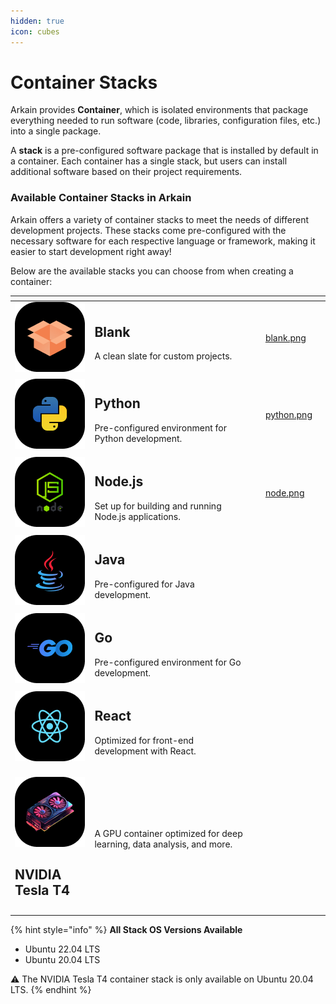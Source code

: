 ```yaml
---
hidden: true
icon: cubes
---
```


# Container Stacks

Arkain provides **Container**, which is isolated environments that package everything needed to run software (code, libraries, configuration files, etc.) into a single package.

A **stack** is a pre-configured software package that is installed by default in a container. Each container has a single stack, but users can install additional software based on their project requirements.

### **Available Container Stacks in Arkain** <a href="#available-container-stacks-in-arkain" id="available-container-stacks-in-arkain"></a>

Arkain offers a variety of container stacks to meet the needs of different development projects. These stacks come pre-configured with the necessary software for each respective language or framework, making it easier to start development right away!

Below are the available stacks you can choose from when creating a container:

<table data-card-size="large" data-view="cards"><thead><tr><th></th><th></th><th data-hidden></th><th data-hidden data-type="files"></th><th data-hidden data-card-cover data-type="files"></th></tr></thead><tbody><tr><td><img src="../../../.gitbook/assets/Stack-5 (1).png" alt="">  </td><td><h2>Blank</h2><p>A clean slate for custom projects.</p></td><td></td><td><a href="../../../.gitbook/assets/blank.png">blank.png</a></td><td></td></tr><tr><td>  <img src="../../../.gitbook/assets/Stack.png" alt=""></td><td><h2>Python</h2><p>Pre-configured environment for Python development.</p></td><td></td><td><a href="../../../.gitbook/assets/python.png">python.png</a></td><td></td></tr><tr><td>  <img src="../../../.gitbook/assets/Stack-1.png" alt=""></td><td><h2>Node.js</h2><p>Set up for building and running Node.js applications.</p></td><td></td><td><a href="../../../.gitbook/assets/node.png">node.png</a></td><td></td></tr><tr><td>  <img src="../../../.gitbook/assets/Stack-2.png" alt=""></td><td><h2>Java</h2><p>Pre-configured for Java development.</p></td><td></td><td></td><td></td></tr><tr><td> <img src="../../../.gitbook/assets/Stack-3.png" alt=""></td><td><h2>Go</h2><p>Pre-configured environment for Go development.</p></td><td></td><td></td><td></td></tr><tr><td> <img src="../../../.gitbook/assets/Stack-4.png" alt=""></td><td><h2>React</h2><p>Optimized for front-end development with React.</p></td><td></td><td></td><td></td></tr><tr><td><p><img src="../../../.gitbook/assets/spaces_vv0eKmOn3DY36Ox1EqCE_uploads_KtN0TMEnVnThxEP6vJTc_Stack-5 (1).png" alt="" data-size="original"></p><h2>NVIDIA Tesla T4</h2></td><td>A GPU container optimized for deep learning, data analysis, and more.</td><td></td><td></td><td></td></tr><tr><td></td><td></td><td></td><td></td><td></td></tr></tbody></table>

{% hint style="info" %}
**All Stack OS Versions Available**

* Ubuntu 22.04 LTS
* Ubuntu 20.04 LTS

:warning: The NVIDIA Tesla T4 container stack is only available on Ubuntu 20.04 LTS.
{% endhint %}
